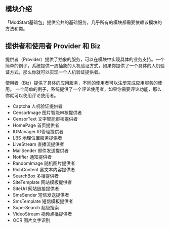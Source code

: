 ## 模块介绍

「ModStart基础包」提供公共的基础服务，几乎所有的模块都需要依赖该模块的方法和类。

## 提供者和使用者 Provider 和 Biz

提供者（Provider）提供了抽象的服务，可以在模块中实现具体的业务支持。一个简单的例子，系统提供一周抽象的人机验证方式，如果你提供了一个具体的人机验证方式，那么你就可以实现一个人机验证提供者。

使用者（Biz）提供了具体的应用服务，不同的使用者可以注册完成应用服务的使用。 一个简单的例子，系统提供了一个评论使用者，如果你需要评论功能，那么你就可以使用评论使用者。

- Captcha 人机验证提供者
- CensorImage 图片智能审核提供者
- CensorText 文字智能审核提供者
- HomePage 首页提供者
- IDManager ID管理提供者
- LBS 地理位置服务提供者
- LiveStream 直播流提供者
- MailSender 邮件发送提供者
- Notifier 通知提供者
- RandomImage 随机图片提供者
- RichContent 富文本内容提供者
- SearchBox 多搜提供者
- SiteTemplate 网站模板提供者
- SiteUrl 网站链接提供者
- SmsSender 短信发送提供者
- SmsTemplate 短信模板提供者
- SuperSearch 超级搜索
- VideoStream 视频点播提供者
- OCR 图片文字识别




